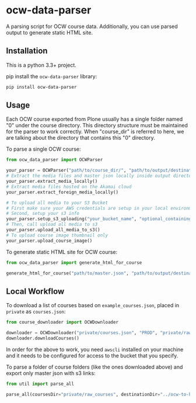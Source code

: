 # ocw-data-parser

A parsing script for OCW course data. Additionally, you can use parsed output to generate static HTML site.

## Installation
This is a python 3.3+ project.

pip install the `ocw-data-parser` library:
```bash
pip install ocw-data-parser
```

## Usage
Each OCW course exported from Plone usually has a single folder named "0" under the course directory.  This directory structure must be maintained for the parser to work correctly.  When "course_dir" is referred to here, we are talking about the directory that contains this "0" directory.

To parse a single OCW course:

```python
from ocw_data_parser import OCWParser

your_parser = OCWParser("path/to/course_dir/", "path/to/output/destination/")
# Extract the media files and master json locally inside output directory for each course directory in course_dir
your_parser.extract_media_locally()
# Extract media files hosted on the Akamai cloud
your_parser.extract_foreign_media_locally()

# To upload all media to your S3 Bucket
# First make sure your AWS credentials are setup in your local environment
# Second, setup your s3 info
your_parser.setup_s3_uploading("your_bucket_name", "optional_containing_folder")
# Then, call upload all media to s3
your_parser.upload_all_media_to_s3()
# To upload course image thumbnail only
your_parser.upload_course_image()
```

To generate static HTML site for OCW course:

```python
from ocw_data_parser import generate_html_for_course

generate_html_for_course("path/to/master.json", "path/to/output/destination/")
```

## Local Workflow

To download a list of courses based on `example_courses.json`, placed in `private` as `courses.json`:

```python
from course_downloader import OCWDownloader

downloader = OCWDownloader("private/courses.json", "PROD", "private/raw_courses", "ocw-content-storage")
downloader.downloadCourses()
```
In order for the above to work, you need `awscli` installed on your machine and it needs to be configured for access to the bucket that you specify.

To parse a folder of course folders (like the ones downloaded above) and export only master json with s3 links:

```python
from util import parse_all

parse_all(coursesDir="private/raw_courses", destinationDir="../ocw-to-hugo/private/courses", s3Bucket="open-learning-course-data-ci", s3Links=True, overwrite=True, beautifyMasterJson=True)
```